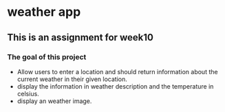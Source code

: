# weather app
## This is an assignment for week10
### The goal of this project
+ Allow users to enter a location and should return information about the current weather in their given location.
+ display the information in weather description and the temperature in celsius.
+ display an weather image.

